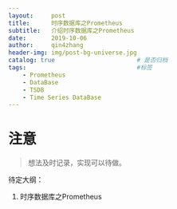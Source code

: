 ```yaml
---
layout:     post
title:      时序数据库之Prometheus
subtitle:   介绍时序数据库之Prometheus
date:       2019-10-06
author:     qin4zhang
header-img: img/post-bg-universe.jpg 
catalog: true 						# 是否归档
tags:								#标签
    - Prometheus
    - DataBase
    - TSDB
    - Time Series DataBase
---
```

# 注意
> 想法及时记录，实现可以待做。

待定大纲：
1. 时序数据库之Prometheus